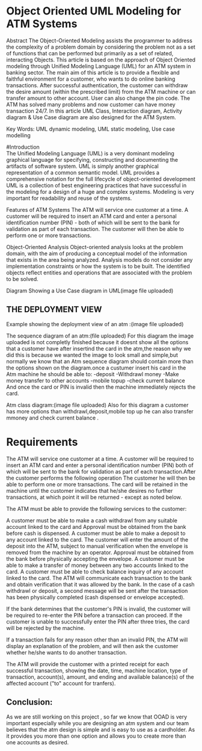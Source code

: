 # Object Oriented UML Modeling for ATM Systems

Abstract
The Object-Oriented Modeling assists the programmer to address the complexity of a problem domain by considering the problem not as a set of functions that can be performed but primarily as a set of related, interacting Objects. This article is based on the approach of Object Oriented modeling through Unified Modeling Language (UML) for an ATM system in banking sector. The main aim of this article is to provide a flexible and faithful environment for a customer, who wants to do online banking transactions. After successful authentication, the customer can withdraw the desire amount (within the prescribed limit) from the ATM machine or can transfer amount to other account. User can also change the pin code. The ATM has solved many problems and now customer can have money transaction 24/7. In this article UML Class, Interaction diagram, Activity diagram & Use Case diagram are also designed for the ATM System. 

Key Words: UML dynamic modeling, UML static modeling, Use case modelling

#Introduction  
The  Unified  Modeling  Language  (UML)  is  a  very dominant  modeling  graphical  language  for  specifying, constructing  and  documenting  the  artifacts  of  software system.  UML is simply another graphical representation of a common semantic model.  UML  provides  a comprehensive  notation  for  the  full  lifecycle  of  object-oriented  development  UML  is  a  collection  of  best engineering practices that have successful in the modeling for a design of  a  huge  and  complex  systems.  Modeling is very important for readability and reuse of the systems. 

Features of ATM Systems
The ATM will service one customer at a time. A customer will  be  required  to  insert  an  ATM  card  and  enter  a personal identification number (PIN) - both of which  will be  sent  to  the  bank  for  validation  as  part  of  each transaction.  The customer will then be able to perform one or more transactions.  

Object-Oriented Analysis
Object-oriented  analysis  looks  at  the  problem  domain, with  the  aim  of  producing  a  conceptual  model  of  the information  that  exists  in  the  area  being  analyzed. Analysis models do not consider any implementation constraints or how the system is to be built. The identified objects reflect entities and operations that are associated with the problem to be solved. 

Diagram Showing a Use Case diagram in UML(image file uploaded)
 

## THE DEPLOYMENT VIEW


Example showing the deployment view of  an  atm :(image file uploaded)

 
The sequence diagram of an atm:(file uploaded)
For this diagram the image uploaded is not completly finished because it doesnt show all the options that a customer have after insertind the card in the atm,the reason why we did this is because we wanted the image to look small and simple,but normally we know that an Atm sequence diagram should contain more than the options shown on the diagram.once a custumer insert his card in the Atm machine he should be able to:
-deposit
-Withdrawl money
-Make money transfer to other  accounts
-mobile topup
-check current balance
And once the card or PIN is invalid then the machine immediately rejects the card. 


Atm class diagram:(image file uploaded)
Also for this diagram  a customer has more options than withdrawl,deposit,mobile top up he can also transfer mmoney  and check current
balance .

 # Requirements
The ATM will service one customer at a time. A customer will be required to insert an ATM card and enter a personal identification number (PIN) both of which will be sent to the bank for validation as part of each transaction.After the customer performs the following operation The customer he will then be able to perform one or more transactions. The card will be retained in the machine until the customer indicates that he/she desires no further transactions, at which point it will be returned - except as noted below.

The ATM must be able to provide the following services to the customer:

A customer must be able to make a cash withdrawl from any suitable account linked to the card and Approval must be obtained from the bank before cash is dispensed.
A customer must be able to make a deposit to any account linked to the card. The customer will enter the amount of the deposit into the ATM, subject to manual verification when the envelope is removed from the machine by an operator. Approval must be obtained from the bank before physically accepting the envelope.
A customer must be able to make a transfer of money between any two accounts linked to the card.
A customer must be able to check balance inquiry of any account linked to the card.
The ATM will communicate each transaction to the bank and obtain verification that it was allowed by the bank. In the case of a cash withdrawl or deposit, a second message will be sent after the transaction has been physically completed (cash dispensed or envelope accepted).

If the bank determines that the customer's PIN is invalid, the customer will be required to re-enter the PIN before a transaction can proceed. If the customer is unable to successfully enter the PIN after three tries, the card will be rejected by the machine.

If a transaction fails for any reason other than an invalid PIN, the ATM will display an explanation of the problem, and will then ask the customer whether he/she wants to do another transaction.

The ATM will provide the customer with a printed receipt for each successful transaction, showing the date, time, machine location, type of transaction, account(s), amount, and ending and available balance(s) of the affected account ("to" account for tranfers).


## Conclusion:
As we are still working on this project , so far we know that OOAD is very important especially while you are designing  an atm system and our team believes that  the atm design  is simple and  is easy to use as a cardholder. As   it provides you more than one option and allows you to create more than one accounts as desired. 

